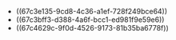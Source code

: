 - ((67c3e135-9cd8-4c36-a1ef-728f249bce64))
- ((67c3bff3-d388-4a6f-bcc1-ed981f9e59e6))
- ((67c4629c-9f0d-4526-9173-81b35ba6778f))